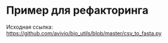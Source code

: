 # Пример для рефакторинга
Исходная ссылка: https://github.com/avivio/bio_utils/blob/master/csv_to_fasta.py

